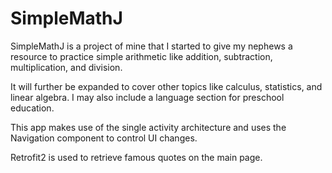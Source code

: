 # SimpleMathJ

SimpleMathJ is a project of mine that I started to give my nephews a resource to practice simple arithmetic like addition, subtraction, multiplication, and division.

It will further be expanded to cover other topics like calculus, statistics, and linear algebra. I may also include a language section for preschool education. 

This app makes use of the single activity architecture and uses the Navigation component to control UI changes.

Retrofit2 is used to retrieve famous quotes on the main page.

